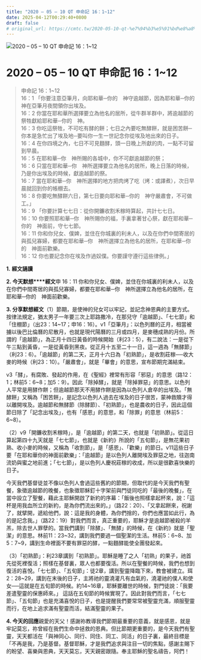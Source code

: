 ```yaml
---
title: "2020 – 05 – 10 QT 申命記 16：1~12"
date: 2025-04-12T00:29:40+0800
draft: false
# original_url: https://cmtc.tw/2020-05-10-qt-%e7%94%b3%e5%91%bd%e8%a8%98-16%ef%bc%9a112
---
```


![2020 – 05 – 10 QT 申命記 16：1~12](/images/qt.jpg   "2020 – 05 – 10 QT 申命記 16：1~12")

# 2020 – 05 – 10 QT 申命記 16：1~12

> 申命記 16：1~12  
> 16：1 「你要注意亞筆月，向耶和華─你的　神守逾越節，因為耶和華─你的　神在亞筆月夜間領你出埃及。  
> 16：2 你當在耶和華所選擇要立為他名的居所，從牛群羊群中，將逾越節的祭牲獻給耶和華─你的　神。  
> 16：3 你吃這祭牲，不可吃有酵的餅；七日之內要吃無酵餅，就是困苦餅─你本是急忙出了埃及地─要叫你一生一世記念你從埃及地出來的日子。  
> 16：4 在你四境之內，七日不可見麵酵，頭一日晚上所獻的肉，一點不可留到早晨。  
> 16：5 在耶和華─你　神所賜的各城中，你不可獻逾越節的祭；  
> 16：6 只當在耶和華─你　神所選擇要立為他名的居所，晚上日落的時候，乃是你出埃及的時候，獻逾越節的祭。  
> 16：7 當在耶和華─你　神所選擇的地方把肉烤了吃（烤：或譯煮），次日早晨就回到你的帳棚去。  
> 16：8 你要吃無酵餅六日，第七日要向耶和華─你的　神守嚴肅會，不可做工。」  
> 16：9 「你要計算七七日：從你開鐮收割禾稼時算起，共計七七日。  
> 16：10 你要照耶和華─你　神所賜你的福，手裏拿著甘心祭，獻在耶和華─你的　神面前，守七七節。  
> 16：11 你和你兒女、僕婢，並住在你城裏的利未人，以及在你們中間寄居的與孤兒寡婦，都要在耶和華─你　神所選擇立為他名的居所，在耶和華─你的　神面前歡樂。  
> 16：12 你也要記念你在埃及作過奴僕。你要謹守遵行這些律例。」

**1.** **經文誦讀**

**2. 今天默想****經文**申 16：11 你和你兒女、僕婢，並住在你城裏的利未人，以及在你們中間寄居的與孤兒寡婦，都要在耶和華─你　神所選擇立為他名的居所，在耶和華─你的　神面前歡樂。

**3. 分享默想經文**（1）節期，是使神的兒女可以牢記，並記念神恩典的主要方式。按律法規定，猶太男子一年要三次上耶路撒冷，在那兒守「逾越節」、「七七節」和「住棚節」（出23：14~17；申16：16）。v1「亞筆月」：以色列曆的正月，相當被擄以後巴比倫曆的尼散月，也就是現代陽曆的三月或四月，是麥穗成熟的月份。所謂的「逾越節」，為正月十四日黃昏的時候開始（利23：5），有二說法：一是從下午三點到黃昏，一是從黃昏到黑夜。從正月十五至二十一日，這一週為「無酵節」（利23：6）。「逾越節」的第二天，正月十六日為「初熟節」，是收割莊稼──收大麥的時候（利23：10）。「嚴肅會」，就是「畢會」的意思，宣布節期完滿結束。

v3「酵」，有腐敗、發起的作用，在《聖經》裡常有形容「邪惡」的意思（路12：1；林前5：6~8；加5：9）。因此「除掉酵」，就是「除掉罪惡」的意思。以色列人平常是用酵作餅；但逾越節那天不用酵作餅是因為以色列人倉卒的出埃及。「無酵餅」又稱為「困苦餅」，是記念以色列人過去在埃及的日子很苦，蒙神救贖才得以離開埃及。逾越節和無酵節（除酵節）、「初熟節」，也是農收的日子，因此這個節日除了「記念出埃及」，也有「感恩」的意思，和「除罪」的意思（林前5：6~8）。

（2）v9「開鐮收割禾稼時」，是「逾越節」的第二天，也就是「初熟節」。從這日算起第四十九天就是「七七節」，也就是《新約》所說的「五旬節」，是無花果初熟、收小麥的時候，又稱為「收割節」，是「感恩」、「歡樂」的節日。v11這些日子要「在耶和華你的神面前歡樂」：「逾越節」是以色列人離開埃及罪惡之地，往迦南流奶與蜜之地前進；「七七節」，是以色列人慶祝莊稼的收成，所以是很歡喜快樂的日子。

今天我們基督徒並不像以色列人會過這些舊約的節期，但取代的是今天我們有聖餐，象徵逾越節的晚餐，也象徵耶穌釘十字架前與門徒同吃的「最後的晚餐」，在當中設立了聖餐，藉此主耶穌開啟了新約的序幕：「飯後也照樣拿起杯來，說：「這杯是用我血所立的新約，是為你們流出來的。」（路22：20）、「又拿起餅來，祝謝了，就擘開，遞給他們，說：這是我的身體，為你們捨的，你們也應當如此行，為的是記念我。」（路22：19）對我們而言，真正重要的，耶穌才是逾越節被殺的羊羔，除去世人罪孽的。當我們講到「除酵」、「無酵」的時候，在《新約》就是「聖潔」的意思。林前11：23~32，講到我們要過一個聖潔的生活。林前5：6~8、加5：7~9，講到生命裡面不要有罪惡的酵，一點麵酵能使全團發起來。

（3）「初熟節」：利23章講到「初熟節」。耶穌是睡了之人「初熟」的果子，祂首先從死裡復活；照樣在基督裏，眾人也都要復活。所以在聖餐的時候，我們也想到復活的喜悅。「七七節」、「五旬節」：徒2章，講到聖靈降臨下來，教會被建立。珥2：28~29，講到在末後的日子，主將祂的靈澆灌凡有血氣的，澆灌祂的僕人和使女──這就是在五旬節的時候。約14~16章，耶穌要離世的時候，對門徒說：「我要差遣聖靈的保惠師來。」 這話在五旬節的時候實現了。因此對我們而言，「七七節」、「五旬節」也是充滿喜悅的日子，也是提醒我們要常常被聖靈充滿，順服聖靈而行，在地上追求滿有聖靈而活，結滿聖靈的果子。

**4. 今天的回應**親愛的天父！感謝祢教導我們節期最重要的意義，就是感恩，就是牢記莫忘，祢曾經在我們生命中拯救的恩典。但比節期更重要的，是今天我們有聖靈，天天都活在「與神同心、同行、同住、同工、同活」的日子裏，最終目標是「不再是我，乃是基督。基督耶穌，才是我們追求與注目一切的焦點，感謝主賜下的盼望、喜樂與恩典，天天莫忘，天天親密跟隨。奉主耶穌的聖名禱告，阿們！